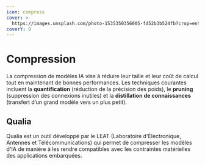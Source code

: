 ```yaml
---
icon: compress
cover: >-
  https://images.unsplash.com/photo-1535350356005-fd52b3b524fb?crop=entropy&cs=srgb&fm=jpg&ixid=M3wxOTcwMjR8MHwxfHNlYXJjaHwxfHxjb21wcmVzc3xlbnwwfHx8fDE3NDE1NTI3MzB8MA&ixlib=rb-4.0.3&q=85
coverY: 0
---
```


# Compression

La compression de modèles IA vise à réduire leur taille et leur coût de calcul tout en maintenant de bonnes performances. Les techniques courantes incluent la **quantification** (réduction de la précision des poids), le **pruning** (suppression des connexions inutiles) et la **distillation de connaissances** (transfert d’un grand modèle vers un plus petit).

## Qualia

Qualia est un outil développé par le LEAT (Laboratoire d'Électronique, Antennes et Télécommunications) qui permet de compresser les modèles d'IA de manière à les rendre compatibles avec les contraintes matérielles des applications embarquées.
